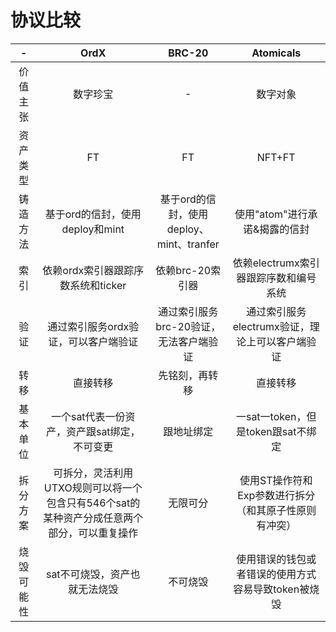 协议比较
=====


| - | OrdX | BRC-20 | Atomicals |
| :--: | :----: | :----: | :----: | 
| 价值主张 | 数字珍宝 | - | 数字对象 |
| 资产类型 | FT | FT | NFT+FT | 
| 铸造方法 | 基于ord的信封，使用deploy和mint | 基于ord的信封，使用deploy、mint、tranfer | 使用"atom"进行承诺&揭露的信封 | 
| 索引 | 依赖ordx索引器跟踪序数系统和ticker | 依赖brc-20索引器 | 依赖electrumx索引器跟踪序数和编号系统 | 
| 验证 | 通过索引服务ordx验证，可以客户端验证 | 通过索引服务brc-20验证，无法客户端验证 | 通过索引服务electrumx验证，理论上可以客户端验证 |
| 转移 | 直接转移 | 先铭刻，再转移 | 直接转移 | 
| 基本单位 | 一个sat代表一份资产，资产跟sat绑定，不可变更 | 跟地址绑定 | 一sat一token，但是token跟sat不绑定 | 
| 拆分方案 | 可拆分，灵活利用UTXO规则可以将一个包含只有546个sat的某种资产分成任意两个部分，可以重复操作 | 无限可分 | 使用ST操作符和Exp参数进行拆分（和其原子性原则有冲突） | 
| 烧毁可能性 | sat不可烧毁，资产也就无法烧毁 | 不可烧毁 | 使用错误的钱包或者错误的使用方式容易导致token被烧毁 | 

